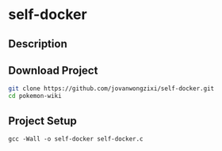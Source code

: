 # self-docker

## Description

## Download Project
```bash
git clone https://github.com/jovanwongzixi/self-docker.git
cd pokemon-wiki
```
## Project Setup
```
gcc -Wall -o self-docker self-docker.c
```
